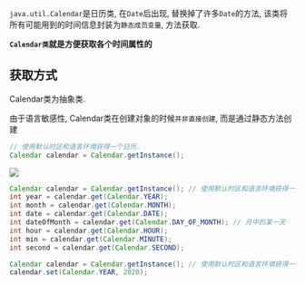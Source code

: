 `java.util.Calendar`是日历类, 在`Date`后出现, 替换掉了许多`Date`的方法, 该类将所有可能用到的时间信息封装为`静态成员变量`, 方法获取.

**`Calendar类`就是方便获取各个时间属性的**

## 获取方式

Calendar类为抽象类.

由于语言敏感性, Calendar类在创建对象的时候`并非直接创建`, 而是通过静态方法创建

```java
// 使用默认时区和语言环境获得一个日历.
Calendar calendar = Calendar.getInstance(); 
```

![](https://ae01.alicdn.com/kf/Haabe112d36b94f39b558c2652132fcb4T.jpg)

```java
Calendar calendar = Calendar.getInstance(); // 使用默认时区和语言环境获得一个日历.
int year = calendar.get(Calendar.YEAR);
int month = calendar.get(Calendar.MONTH);
int date = calendar.get(Calendar.DATE);
int dateOfMonth = calendar.get(Calendar.DAY_OF_MONTH); // 月中的某一天
int hour = calendar.get(Calendar.HOUR);
int min = calendar.get(Calendar.MINUTE);
int second = calendar.get(Calendar.SECOND);

```

```java
Calendar calendar = Calendar.getInstance(); // 使用默认时区和语言环境获得一个日历.
calendar.set(Calendar.YEAR, 2020);
```















